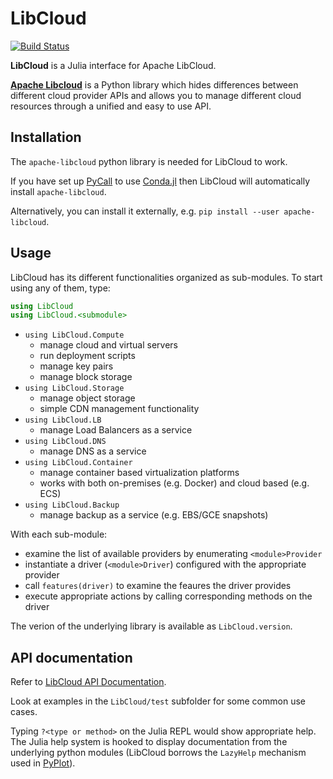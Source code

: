 # LibCloud

[![Build Status](https://travis-ci.org/tanmaykm/LibCloud.jl.svg?branch=master)](https://travis-ci.org/tanmaykm/LibCloud.jl)
<!--
[![Coverage Status](https://coveralls.io/repos/tanmaykm/LibCloud.jl/badge.svg?branch=master&service=github)](https://coveralls.io/github/tanmaykm/LibCloud.jl?branch=master)
[![codecov.io](http://codecov.io/github/tanmaykm/LibCloud.jl/coverage.svg?branch=master)](http://codecov.io/github/tanmaykm/LibCloud.jl?branch=master)
-->

**LibCloud** is a Julia interface for Apache LibCloud.

[**Apache Libcloud**](http://libcloud.apache.org/) is a Python library which hides differences between different cloud provider APIs and allows you to manage different cloud resources through a unified and easy to use API.

## Installation
The `apache-libcloud` python library is needed for LibCloud to work.

If you have set up [PyCall](https://github.com/stevengj/PyCall.jl) to use [Conda.jl](https://github.com/Luthaf/Conda.jl) then LibCloud will automatically install `apache-libcloud`.

Alternatively, you can install it externally, e.g. `pip install --user apache-libcloud`.

## Usage
LibCloud has its different functionalities organized as sub-modules.
To start using any of them, type:
````julia
using LibCloud
using LibCloud.<submodule>
````

- `using LibCloud.Compute`
    - manage cloud and virtual servers
    - run deployment scripts
    - manage key pairs
    - manage block storage
- `using LibCloud.Storage`
    - manage object storage
    - simple CDN management functionality
- `using LibCloud.LB`
    - manage Load Balancers as a service
- `using LibCloud.DNS`
    - manage DNS as a service
- `using LibCloud.Container`
    - manage container based virtualization platforms
    - works with both on-premises (e.g. Docker) and cloud based (e.g. ECS)
- `using LibCloud.Backup`
    - manage backup as a service (e.g. EBS/GCE snapshots)

With each sub-module:
- examine the list of available providers by enumerating `<module>Provider`
- instantiate a driver (`<module>Driver`) configured with the appropriate provider
- call `features(driver)` to examine the feaures the driver provides
- execute appropriate actions by calling corresponding methods on the driver

The verion of the underlying library is available as `LibCloud.version`.

## API documentation
Refer to [LibCloud API Documentation](https://libcloud.readthedocs.io/en/latest/index.html).

Look at examples in the `LibCloud/test` subfolder for some common use cases.

Typing `?<type or method>` on the Julia REPL would show appropriate help.
The Julia help system is hooked to display documentation from the underlying python modules (LibCloud borrows the `LazyHelp` mechanism used in [PyPlot](https://github.com/stevengj/PyPlot.jl)).
